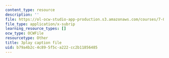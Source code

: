 ```yaml
---
content_type: resource
description: ''
file: https://ol-ocw-studio-app-production.s3.amazonaws.com/courses/7-01sc-fundamentals-of-biology-fall-2011/b79a4b2c4c895f5ca222cc2b11856485_SxaoWJ2gkzc.vtt
file_type: application/x-subrip
learning_resource_types: []
ocw_type: OCWFile
resourcetype: Other
title: 3play caption file
uid: b79a4b2c-4c89-5f5c-a222-cc2b11856485
---
```

